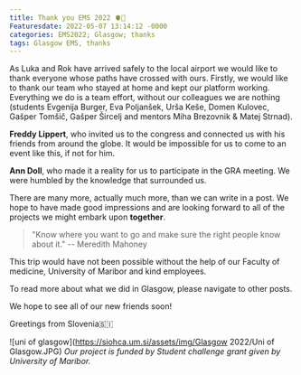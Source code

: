```yaml
---
title: Thank you EMS 2022 🫀💐
Featuresdate: 2022-05-07 13:14:12 -0000
categories: EMS2022; Glasgow; thanks
tags: Glasgow EMS, thanks
---
```

As Luka and Rok have arrived safely to the local airport we would like to thank everyone whose paths have crossed with ours. Firstly, we would like to thank our team who stayed at home and kept our platform working. Everything we do is a team effort, without our colleagues we are nothing (students Evgenija Burger, Eva Poljanšek, Urša Keše, Domen Kulovec, Gašper Tomšič, Gašper Šircelj and mentors Miha Brezovnik & Matej Strnad).

**Freddy Lippert**, who invited us to the congress and connected us with his friends from around the globe. It would be impossible for us to come to an event like this, if not for him.

**Ann Doll**, who made it a reality for us to participate in the GRA meeting. We were humbled by the knowledge that surrounded us.

There are many more, actually much more, than we can write in a post. We hope to have made good impressions and are looking forward to all of the projects we might embark upon **together**.

> "Know where you want to go and make sure the right people know about it."
> -- Meredith Mahoney

This trip would have not been possible without the help of our Faculty of medicine, University of Maribor and kind employees.

To read more about what we did in Glasgow, please navigate to other posts.

We hope to see all of our new friends soon!

Greetings from Slovenia🇸🇮

![uni of glasgow](https://siohca.um.si/assets/img/Glasgow 2022/Uni of Glasgow.JPG)
*Our project is funded by Student challenge grant given by University of Maribor.*


